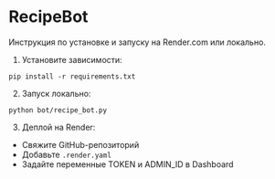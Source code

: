 # RecipeBot

Инструкция по установке и запуску на Render.com или локально.

1. Установите зависимости:
```
pip install -r requirements.txt
```

2. Запуск локально:
```
python bot/recipe_bot.py
```

3. Деплой на Render:
- Свяжите GitHub-репозиторий
- Добавьте `.render.yaml`
- Задайте переменные TOKEN и ADMIN_ID в Dashboard
